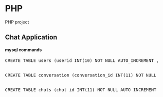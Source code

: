 # PHP
PHP project
## Chat Application

#### mysql commands 
<pre>
CREATE TABLE users (userid INT(10) NOT NULL AUTO_INCREMENT , name VARCHAR(50) NOT NULL , username VARCHAR(50) NOT NULL , password VARCHAR(50) NOT NULL , pp VARCHAR(50) NOT NULL DEFAULT 'user.png' , last_seen DATETIME NOT NULL DEFAULT CURRENT_TIMESTAMP , PRIMARY KEY (userid), UNIQUE (username));


CREATE TABLE conversation (conversation_id INT(11) NOT NULL AUTO_INCREMENT , user_1 INT(11) NOT NULL , user_2 INT(11) NOT NULL , PRIMARY KEY (conversation_id));


CREATE TABLE chats (chat_id INT(11) NOT NULL AUTO_INCREMENT , from_id INT(11) NOT NULL , to_id INT(11) NOT NULL , message TEXT NOT NULL  , opened TINYINT NOT NULL DEFAULT 0, created_at DATETIME NOT NULL DEFAULT CURRENT_TIMESTAMP , PRIMARY KEY (chat_id)) ;
</pre>
